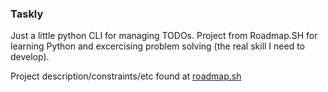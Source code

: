 ### Taskly
Just a little python CLI for managing TODOs.  Project from Roadmap.SH for learning Python and excercising problem solving (the real skill I need to develop).

Project description/constraints/etc found at [roadmap.sh](https://roadmap.sh/projects/task-tracker)
